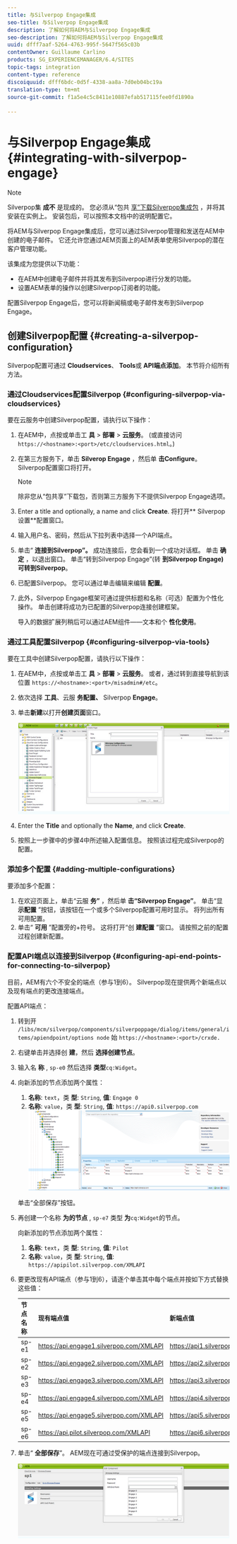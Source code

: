```yaml
---
title: 与Silverpop Engage集成
seo-title: 与Silverpop Engage集成
description: 了解如何将AEM与Silverpop Engage集成
seo-description: 了解如何将AEM与Silverpop Engage集成
uuid: dfff7aaf-5264-4763-995f-5647f565c03b
contentOwner: Guillaume Carlino
products: SG_EXPERIENCEMANAGER/6.4/SITES
topic-tags: integration
content-type: reference
discoiquuid: dfff6bdc-0d5f-4338-aa8a-7d0eb04bc19a
translation-type: tm+mt
source-git-commit: f1a5e4c5c8411e10887efab517115fee0fd1890a

---
```



# 与Silverpop Engage集成{#integrating-with-silverpop-engage}

>[!NOTE]
>
>Silverpop集 **成不** 是现成的。 您必须从“包共 [享”下载Silverpop集成包](https://www.adobeaemcloud.com/content/marketplace/marketplaceProxy.html?packagePath=/content/companies/public/adobe/packages/aem620/product/cq-mcm-integrations-silverpop-content) ，并将其安装在实例上。 安装包后，可以按照本文档中的说明配置它。

将AEM与Silverpop Engage集成后，您可以通过Silverpop管理和发送在AEM中创建的电子邮件。 它还允许您通过AEM页面上的AEM表单使用Silverpop的潜在客户管理功能。

该集成为您提供以下功能：

* 在AEM中创建电子邮件并将其发布到Silverpop进行分发的功能。
* 设置AEM表单的操作以创建Silverpop订阅者的功能。

配置Silverpop Engage后，您可以将新闻稿或电子邮件发布到Silverpop Engage。

## 创建Silverpop配置 {#creating-a-silverpop-configuration}

Silverpop配置可通过 **Cloudservices**、 **Tools**&#x200B;或 **API端点添加**。 本节将介绍所有方法。

### 通过Cloudservices配置Silverpop {#configuring-silverpop-via-cloudservices}

要在云服务中创建Silverpop配置，请执行以下操作：

1. 在AEM中，点按或单击工 **具** > **部署** > **云服务**。 (或直接访问 `https://<hostname>:<port>/etc/cloudservices.html`。)
1. 在第三方服务下，单击 **Silverop Engage** ，然后单 **击Configure**。 Silverpop配置窗口将打开。

   >[!NOTE]
   >
   >除非您从“包共享”下载包，否则第三方服务下不提供Silverpop Engage选项。

1. Enter a title and optionally, a name and click **Create**. 将打开** Silverpop设置**配置窗口。
1. 输入用户名、密码，然后从下拉列表中选择一个API端点。
1. 单击“ **连接到Silverpop”。** 成功连接后，您会看到一个成功对话框。 单击 **确定** ，以退出窗口。 单击“转到Silverpop Engage”(转 **到Silverpop Engage)可转到Silverpop**。
1. 已配置Silverpop。 您可以通过单击编辑来编辑 **配置**。
1. 此外，Silverpop Engage框架可通过提供标题和名称（可选）配置为个性化操作。 单击创建将成功为已配置的Silverpop连接创建框架。

   导入的数据扩展列稍后可以通过AEM组件——文本和个 **性化使用**。

### 通过工具配置Silverpop {#configuring-silverpop-via-tools}

要在工具中创建Silverpop配置，请执行以下操作：

1. 在AEM中，点按或单击工 **具** > **部署** > **云服务**。 或者，通过转到直接导航到该位置 `https://<hostname>:<port>/misadmin#/etc`。
1. 依次选择 **工具**、云服 **务配置、** Silverpop **Engage**。
1. 单击&#x200B;**新建**&#x200B;以打开&#x200B;**创建页面**&#x200B;窗口。

   ![chlimage_1-44](assets/chlimage_1-44.jpeg)

1. Enter the **Title** and optionally the **Name**, and click **Create**.
1. 按照上一步骤中的步骤4中所述输入配置信息。 按照该过程完成Silverpop的配置。

### 添加多个配置 {#adding-multiple-configurations}

要添加多个配置：

1. 在欢迎页面上，单击“云服 **务”** ，然后单 **击“Silverpop Engage”**。 单击“显 **示配置** ”按钮，该按钮在一个或多个Silverpop配置可用时显示。 将列出所有可用配置。
1. 单击“ **可用** ”配置旁的+符号。 这将打开“创 **建配置** ”窗口。 请按照之前的配置过程创建新配置。

### 配置API端点以连接到Silverpop {#configuring-api-end-points-for-connecting-to-silverpop}

目前，AEM有六个不安全的端点（参与1到6）。 Silverpop现在提供两个新端点以及现有端点的更改连接端点。

配置API端点：

1. 转到开 `/libs/mcm/silverpop/components/silverpoppage/dialog/items/general/items/apiendpoint/options node` 始 `https://<hostname>:<port>/crxde.`
1. 右键单击并选择创 **建**，然后 **选择创建节点**。
1. 输入名 **称** , `sp-e0` 然后选择 **类型**`cq:Widget`。
1. 向新添加的节点添加两个属性：

   1. **名称**: `text`，类 **型**: `String`, **值**: `Engage 0`
   1. **名称**: `value`，类 **型**: `String`, **值**: `https://api0.silverpop.com`
   ![chlimage_1-286](assets/chlimage_1-286.png)

   单击“全部保存”按钮。

1. 再创建一个名称 **为的节点** , `sp-e7` 类型 **为**`cq:Widget`的节点。

   向新添加的节点添加两个属性：

   1. **名称**: `text`，类 **型**: `String`, **值**: `Pilot`
   1. **名称**: `value`，类 **型**: `String`, **值**: `https://apipilot.silverpop.com/XMLAPI`

1. 要更改现有API端点（参与1到6），请逐个单击其中每个端点并按如下方式替换这些值：

   | **节点名称** | **现有端点值** | **新端点值** |
   |---|---|---|
   | sp-e1 | https://api.engage1.silverpop.com/XMLAPI | https://api1.silverpop.com |
   | sp-e2 | https://api.engage2.silverpop.com/XMLAPI | https://api2.silverpop.com |
   | sp-e3 | https://api.engage3.silverpop.com/XMLAPI | https://api3.silverpop.com |
   | sp-e4 | https://api.engage4.silverpop.com/XMLAPI | https://api4.silverpop.com |
   | sp-e5 | https://api.engage5.silverpop.com/XMLAPI | https://api5.silverpop.com |
   | sp-e6 | https://api.pilot.silverpop.com/XMLAPI | https://api6.silverpop.com |

1. 单击“ **全部保存**”。 AEM现在可通过受保护的端点连接到Silverpop。

   ![chlimage_1-45](assets/chlimage_1-45.jpeg)


